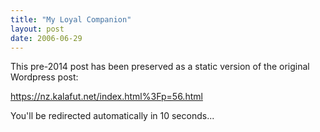 ```yaml
---
title: "My Loyal Companion"
layout: post
date: 2006-06-29
---
```


This pre-2014 post has been preserved as a static version of the original Wordpress post:

https://nz.kalafut.net/index.html%3Fp=56.html

You'll be redirected automatically in 10 seconds...

<head>
  <meta http-equiv="refresh" content="10;url=https://nz.kalafut.net/index.html%3Fp=56.html">
</head>

